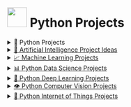 # <img src="https://upload.wikimedia.org/wikipedia/commons/c/c3/Python-logo-notext.svg" width="45" height="45" /> Python Projects

<details>
  <summary>🐍 Python Projects</summary>

  <h4>🚀 Beginner</h4>
  <ul>
    <li><a href="https://github.com/Eamateli/Python-Projects/tree/main/Beginner/Bookbot">Bookbot</a> ✔️</li>
    <li><a href="#" target="_blank">Hangman</a></li>
    <li><a href="#" target="_blank">Rock Paper Scissors</a></li>
    <li><a href="#" target="_blank">Dice Rolling Simulator</a></li>
    <li><a href="#" target="_blank">Email Slicer</a></li>
    <li><a href="#" target="_blank">Mad Libs Generator</a></li>
    <li><a href="#" target="_blank">Message Encode Decode</a></li>
    <li><a href="#" target="_blank">Magic 8 Ball</a></li>
    <li><a href="#" target="_blank">Target Practice</a></li>
    <li><a href="#" target="_blank">Alarm Clock with GUI</a></li>
    <li><a href="#" target="_blank">Binary Search Algorithm</a></li>
    <li><a href="#" target="_blank">Desktop Notifier App</a></li>
    <li><a href="#" target="_blank">Convert Text to Speech</a></li>
    <li><a href="#" target="_blank">Clickomania</a></li>
    <li><a href="#" target="_blank">Python Battleship</a></li>
  </ul>

  <h4>⚙️ Intermediate</h4>
  <ul>
    <li><a href="#" target="_blank">YouTube Videos Downloader</a></li>
    <li><a href="#" target="_blank">Language Translator</a></li>
    <li><a href="#" target="_blank">Website Blocker</a></li>
    <li><a href="#" target="_blank">Flappy Bird</a></li>
    <li><a href="#" target="_blank">Speak the Meaning of Word</a></li>
    <li><a href="#" target="_blank">Convert Speech to Text and Text to Speech</a></li>
  </ul>

  <h4>🧠 Advanced</h4>
  <ul>
    <li><a href="#" target="_blank">Read Data From Google Sheets</a></li>
    <li><a href="#" target="_blank">Image Format Converter</a></li>
    <li><a href="#" target="_blank">File Explorer</a></li>
    <li><a href="#" target="_blank">Song Lyrics Extractor</a></li>
    <li><a href="#" target="_blank">Solar System Visualizer</a></li>
  </ul>

</details>



<details>
  <summary><a href="#">🧠 Artificial Intelligence Project Ideas</a></summary>

  <h4>🚀 Beginner</h4>
  <ul>
    <li><a href="#">Handwritten Digit Recognition</a></li>
    <li><a href="#">Spoiler Blocker Extension</a></li>
    <li><a href="#">Lane Line Detection</a></li>
    <li><a href="#">AI Spam Classifier</a></li>
    <li><a href="#">Optimal Path Finder</a></li>
    <li><a href="#">Image Classification</a></li>
    <li><a href="#">Plagiarism Analyzer</a></li>
  </ul>

  <h4>⚙️ Intermediate</h4>
  <ul>
    <li><a href="#">Pneumonia Detection from X-rays</a></li>
    <li><a href="#">AI for Chess Game</a></li>
    <li><a href="#">Fire Detection and Localization</a></li>
    <li><a href="#">Website Evaluation Using Opinion Mining</a></li>
    <li><a href="#">T-Rex Dino Bot (Reinforcement Learning)</a></li>
    <li><a href="#">Next Word Predictor</a></li>
    <li><a href="#">Chatbot using AIML</a></li>
  </ul>

  <h4>🧠 Advanced</h4>
  <ul>
    <li><a href="#">Fake Product Review Detector</a></li>
    <li><a href="#">Reinforcement Learning: Learn to Drive</a></li>
    <li><a href="#">Automatic Attendance System</a></li>
    <li><a href="#">Ecommerce Price Negotiation Chatbot</a></li>
    <li><a href="#">Snake Game AI Bot</a></li>
    <li><a href="#">Self-Driving Car Simulation</a></li>
    <li><a href="#">Music Recommendation System</a></li>
    <li><a href="#">Hand Gesture Recognition</a></li>
    <li><a href="#">Emotion Detection via Facial Expressions</a></li>
  </ul>

</details>


<details>
  <summary><a href="https://github.com/Eamateli/Python-Machine-Learning-Projects" target="_blank">📈 Machine Learning Projects</a></summary>

  <h4>🚀 Beginner</h4>
  <ul>
    <li><a href="#">Cartoonify Image</a></li>
    <li><a href="#">Iris Flowers Classification</a></li>
    <li><a href="#">Emojify – Create your own emoji</a></li>
    <li><a href="#">Loan Prediction</a></li>
    <li><a href="#">Housing Prices Predictiont</a></li>
    <li><a href="#">Language Translation</a></li>
    <li><a href="#">MNIST Digit Classificationt</a></li>
    <li><a href="#">Stock Price Prediction</a></li>
    <li><a href="#">Titanic Survival Project</a></li>
    <li><a href="#">Wine Quality Test</a></li>
    <li><a href="#">Fake News Detection</a></li>
    <li><a href="#">Text Summarization</a></li>
  </ul>

  <h4>⚙️ Intermediate</h4>
  <ul>
    <li><a href="#">Music Genre Classification</a></li>
    <li><a href="#">Bitcoin Price Predictor</a></li>
    <li><a href="#">Uber Data Analysis</a></li>
    <li><a href="#">Personality Prediction</a></li>
    <li><a href="#">Handwritten Character Recognition</a></li>
    <li><a href="#">Xbox Game Prediction</a></li>
    <li><a href="#">Credit Card Fraud Detection</a></li>
    <li><a href="#">Sign Language Recognition </a></li>
    <li><a href="#">Barbie with Brains</a></li>
    <li><a href="#">Customer Segmentation</a></li>
    <li><a href="#">Book Recommendation System</a></li>
  </ul>

  <h4>🧠 Advanced</h4>
  <ul>
    <li><a href="#">Sentiment Analysis</a></li>
    <li><a href="#">Enron Investigationt</a></li>
    <li><a href="#">Speech Emotion Recognition</a></li>
    <li><a href="#">Catching Illegal Fishing</a></li>
    <li><a href="#">Online Grocery Recommendation</a></li>
    <li><a href="#">Movie Recommendation System</a></li>
    <li><a href="#">Automatic License Number</a></li>
    <li><a href="#">Image Segmentation</a></li>
    <li><a href="#">SMS Spam Detection</a></li>
  </ul>

</details>


<details>
  <summary><a href="https://github.com/Eamateli/Python-Data-Science-Projects" target="_blank">📊 Python Data Science Projects</a></summary>

  <h4>🚀 Beginner</h4>
  <ul>
    <li><a href="#">Example 1</a></li>
    <li><a href="#">Example 2</a></li>
  </ul>

  <h4>⚙️ Intermediate</h4>
  <ul>
    <li><a href="#">Example 3</a></li>
    <li><a href="#">Example 4</a></li>
  </ul>

  <h4>🧠 Advanced</h4>
  <ul>
    <li><a href="#">Example 5</a></li>
    <li><a href="#">Example 6</a></li>
  </ul>
</details>

<details>
  <summary><a href="https://github.com/Eamateli/Python-Deep-Learning-Projects" target="_blank">🧬 Python Deep Learning Projects</a></summary>

  <h4>🚀 Beginner</h4>
  <ul>
    <li><a href="#">Example 1</a></li>
    <li><a href="#">Example 2</a></li>
  </ul>

  <h4>⚙️ Intermediate</h4>
  <ul>
    <li><a href="#">Example 3</a></li>
    <li><a href="#">Example 4</a></li>
  </ul>

  <h4>🧠 Advanced</h4>
  <ul>
    <li><a href="#">Example 5</a></li>
    <li><a href="#">Example 6</a></li>
  </ul>
</details>

<details>
  <summary><a href="https://github.com/Eamateli/Python-Computer-Vision-Projects" target="_blank">👁️ Python Computer Vision Projects</a></summary>

  <h4>🚀 Beginner</h4>
  <ul>
    <li><a href="#">Example 1</a></li>
    <li><a href="#">Example 2</a></li>
  </ul>

  <h4>⚙️ Intermediate</h4>
  <ul>
    <li><a href="#">Example 3</a></li>
    <li><a href="#">Example 4</a></li>
  </ul>

  <h4>🧠 Advanced</h4>
  <ul>
    <li><a href="#">Example 5</a></li>
    <li><a href="#">Example 6</a></li>
  </ul>
</details>

<details>
  <summary><a href="https://github.com/Eamateli/Python-Internet-of-Things-Projects" target="_blank">📡 Python Internet of Things Projects</a></summary>

  <h4>🚀 Beginner</h4>
  <ul>
    <li><a href="#">Example 1</a></li>
    <li><a href="#">Example 2</a></li>
  </ul>

  <h4>⚙️ Intermediate</h4>
  <ul>
    <li><a href="#">Example 3</a></li>
    <li><a href="#">Example 4</a></li>
  </ul>

  <h4>🧠 Advanced</h4>
  <ul>
    <li><a href="#">Example 5</a></li>
    <li><a href="#">Example 6</a></li>
  </ul>
</details>




